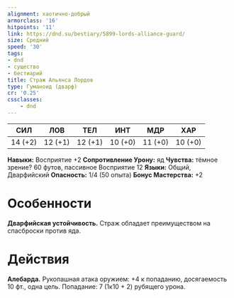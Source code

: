 ```yaml
---
alignment: хаотично-добрый
armorclass: '16'
hitpoints: '11'
link: https://dnd.su/bestiary/5899-lords-alliance-guard/
size: Средний
speed: '30'
tags:
- dnd
- существо
- бестиарий
title: Страж Альянса Лордов
type: Гуманоид (дварф)
cr: '0.25'
cssclasses:
    - dnd
---
```



| СИЛ | ЛОВ | ТЕЛ | ИНТ | МДР | ХАР |
|---|---|---|---|---|---|
| 14 (+2) | 12 (+1) | 12 (+1) | 10 (+0) | 11 (+0) | 10 (+0) |
**Навыки:** Восприятие +2
**Сопротивление Урону:** яд
**Чувства:** тёмное зрение? 60 футов, пассивное Восприятие 12
**Языки:** Общий, Дварфийский
**Опасность:** 1/4 (50 опыта)
**Бонус Мастерства:** +2


# Особенности
**Дварфийская устойчивость.** Страж обладает преимуществом на спасброски против яда.


# Действия
**Алебарда.** Рукопашная атака оружием: +4 к попаданию, досягаемость 10 фт., одна цель. Попадание: 7 (1к10 + 2) рубящего урона.